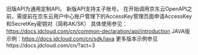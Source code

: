 旧版API为通用定制API。
新版API支持主子账号。
在开始调用京东云OpenAPI之前，需提前在京东云用户中心账户管理下的AccessKey管理页面申请AccessKey和SecretKey密钥对（简称AK/SK）
具体使用参见：https://docs.jdcloud.com/cn/common-declaration/api/introduction
JAVA版示例：https://docs.jdcloud.com/cn/sdk/java
更多版本示例参见https://docs.jdcloud.com/cn/?act=3

